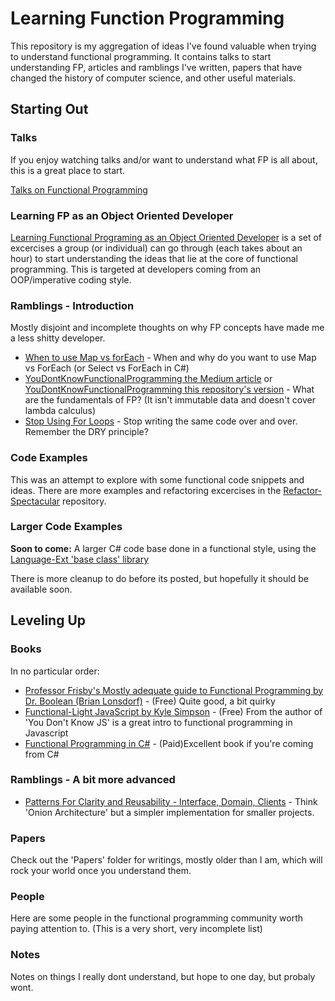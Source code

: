 # Learning Function Programming

This repository is my aggregation of ideas I've found valuable when trying to understand functional programming. It contains talks to start understanding FP, articles and ramblings I've written, papers that have changed the history of computer science, and other useful materials.

## Starting Out

### Talks

If you enjoy watching talks and/or want to understand what FP is all about, this is a great place to start.

[Talks on Functional Programming](./Talks/README.md)

### Learning FP as an Object Oriented Developer

[Learning Functional Programing as an Object Oriented Developer](./oo-to-fp.md) is a set of excercises a group (or individual) can go through (each takes about an hour) to start understanding the ideas that lie at the core of functional programming. This is targeted at developers  coming from an OOP/imperative coding style.

### Ramblings - Introduction

Mostly disjoint and incomplete thoughts on why FP concepts have made me a less shitty developer. 

* [When to use Map vs forEach](https://medium.com/@gregberns/when-to-use-map-vs-foreach-68edbb7a516) - When and why do you want to use Map vs ForEach (or Select vs ForEach in C#)
* [YouDontKnowFunctionalProgramming the Medium article](https://medium.com/@gregberns/you-dont-know-functional-programming-f84cc6197c96) or [YouDontKnowFunctionalProgramming this repository's version](./Ramblings/YouDontKnowFunctionalProgramming.md) - What are the fundamentals of FP? (It isn't immutable data and doesn't cover lambda calculus)
* [Stop Using For Loops](./Ramblings/StopUsingForLoops.md) - Stop writing the same code over and over. Remember the DRY principle?

### Code Examples

This was an attempt to explore with some functional code snippets and ideas. There are more examples and refactoring excercises in the [Refactor-Spectacular](https://github.com/gregberns/refactor-spectacular) repository.

### Larger Code Examples

**Soon to come:** A larger C# code base done in a functional style, using the [Language-Ext 'base class' library](https://github.com/louthy/language-ext)

There is more cleanup to do before its posted, but hopefully it should be available soon.

## Leveling Up

### Books

In no particular order:

* [Professor Frisby's Mostly adequate guide to Functional Programming by Dr. Boolean (Brian Lonsdorf)](https://github.com/MostlyAdequate/mostly-adequate-guide) - (Free) Quite good, a bit quirky
* [Functional-Light JavaScript by Kyle Simpson](https://github.com/getify/Functional-Light-JS) - (Free) From the author of 'You Don't Know JS' is a great intro to functional programming in Javascript
* [Functional Programming in C#](https://www.manning.com/books/functional-programming-in-c-sharp) - (Paid)Excellent book if you're coming from C#

### Ramblings - A bit more advanced

* [Patterns For Clarity and Reusability - Interface, Domain, Clients](https://medium.com/@gregberns/patterns-for-clarity-and-reusability-676039a69519) - Think 'Onion Architecture' but a simpler implementation for smaller projects.

### Papers

Check out the 'Papers' folder for writings, mostly older than I am, which will rock your world once you understand them.

### People 

Here are some people in the functional programming community worth paying attention to. (This is a very short, very incomplete list)

### Notes

Notes on things I really dont understand, but hope to one day, but probaly wont.
